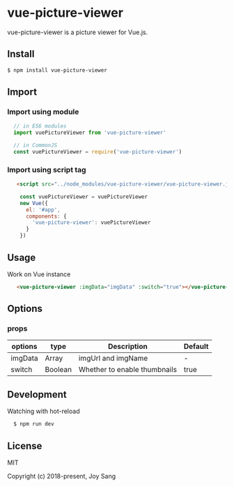 # vue-picture-viewer

vue-picture-viewer is a picture viewer for Vue.js.

## Install

```bash
$ npm install vue-picture-viewer
```

## Import

### Import using module

```js
  // in ES6 modules
  import vuePictureViewer from 'vue-picture-viewer'

  // in CommonJS
  const vuePictureViewer = require('vue-picture-viewer')
```

### Import using script tag

```html
   <script src="../node_modules/vue-picture-viewer/vue-picture-viewer.js"></script>
```

```js
    const vuePictureViewer = vuePictureViewer
    new Vue({
      el: '#app',
      components: {
        'vue-picture-viewer': vuePictureViewer
      }
    })
```

## Usage

Work on Vue instance
```html
   <vue-picture-viewer :imgData="imgData" :switch="true"></vue-picture-viewer>
```
## Options

### props
  | options | type | Description | Default |
  | -----| -----| -----| -----|
  | imgData| Array | imgUrl and imgName| - |
  | switch | Boolean | Whether to enable thumbnails | true |

## Development

Watching with hot-reload

```bash
  $ npm run dev
```

## License

MIT

Copyright (c) 2018-present, Joy Sang

